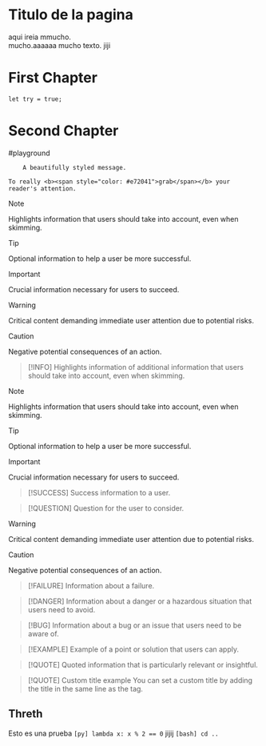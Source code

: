 # Titulo de la pagina
aqui ireia mmucho. <br>
mucho.aaaaaa
mucho texto.
jiji

# First Chapter
```rust,edition2015
let try = true; 
```

# Second Chapter
#playground

```admonish warning
    A beautifully styled message.
```

```admonish info collapsible=true, title='A title that really <span style="color: #e72041">pops</span>'
To really <b><span style="color: #e72041">grab</span></b> your reader's attention. 
```

> [!NOTE]  
> Highlights information that users should take into account, even when skimming.

> [!TIP]
> Optional information to help a user be more successful.


> [!IMPORTANT]  
> Crucial information necessary for users to succeed.


> [!WARNING]  
> Critical content demanding immediate user attention due to potential risks.

> [!CAUTION]
> Negative potential consequences of an action.


> [!INFO]
> Highlights information of additional information that users should take into
> account, even when skimming.

> [!NOTE]
> Highlights information that users should take into account, even when skimming.

> [!TIP]
> Optional information to help a user be more successful.

> [!IMPORTANT]
> Crucial information necessary for users to succeed.

> [!SUCCESS]
> Success information to a user.

> [!QUESTION]
> Question for the user to consider.

> [!WARNING]
> Critical content demanding immediate user attention due to potential risks.

> [!CAUTION]
> Negative potential consequences of an action.

> [!FAILURE]
> Information about a failure.

> [!DANGER]
> Information about a danger or a hazardous situation that users need to avoid.

> [!BUG]
> Information about a bug or an issue that users need to be aware of.

> [!EXAMPLE]
> Example of a point or solution that users can apply.

> [!QUOTE]
> Quoted information that is particularly relevant or insightful.

> [!QUOTE] Custom title example
> You can set a custom title by adding the title in the same line as the tag.


## Threth





Esto es una prueba `[py] lambda x: x % 2 == 0` jijij `[bash] cd ..`

<div id="tocw" data-bar_unit_size=30></div>